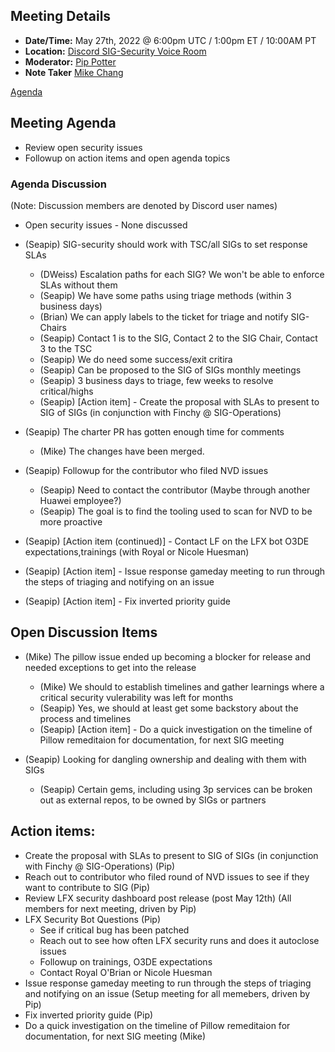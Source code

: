 ## Meeting Details

- **Date/Time:** May 27th, 2022 @ 6:00pm UTC / 1:00pm ET / 10:00AM PT
- **Location:** [Discord SIG-Security Voice Room](https://discord.gg/FDA3s4FBD2)
- **Moderator:** [Pip Potter](https://github.com/lmnr-pip)
- **Note Taker** [Mike Chang](https://github.com/amzn-changml)

[Agenda](https://github.com/o3de/sig-security/issues/34)

## Meeting Agenda
* Review open security issues
* Followup on action items and open agenda topics

### Agenda Discussion

(Note: Discussion members are denoted by Discord user names)

* Open security issues - None discussed

* (Seapip) SIG-security should work with TSC/all SIGs to set response SLAs
  - (DWeiss) Escalation paths for each SIG? We won't be able to enforce SLAs without them
  - (Seapip) We have some paths using triage methods (within 3 business days)
  - (Brian) We can apply labels to the ticket for triage and notify SIG-Chairs
  - (Seapip) Contact 1 is to the SIG, Contact 2 to the SIG Chair, Contact 3 to the TSC
  - (Seapip) We do need some success/exit critira
  - (Seapip) Can be proposed to the SIG of SIGs monthly meetings
  - (Seapip) 3 business days to triage, few weeks to resolve critical/highs
  - (Seapip) [Action item] - Create the proposal with SLAs to present to SIG of SIGs (in conjunction with Finchy @ SIG-Operations)

* (Seapip) The charter PR has gotten enough time for comments
  - (Mike) The changes have been merged.

* (Seapip) Followup for the contributor who filed NVD issues
  - (Seapip) Need to contact the contributor (Maybe through another Huawei employee?)
  - (Seapip) The goal is to find the tooling used to scan for NVD to be more proactive

* (Seapip) [Action item (continued)] - Contact LF on the LFX bot O3DE expectations,trainings (with Royal or Nicole Huesman)

* (Seapip) [Action item] - Issue response gameday meeting to run through the steps of triaging and notifying on an issue

* (Seapip) [Action item] - Fix inverted priority guide

## Open Discussion Items

* (Mike) The pillow issue ended up becoming a blocker for release and needed exceptions to get into the release
  - (Mike) We should to establish timelines and gather learnings where a critical security vulerability was left for months
  - (Seapip) Yes, we should at least get some backstory about the process and timelines
  - (Seapip) [Action item] - Do a quick investigation on the timeline of Pillow remeditaion for documentation, for next SIG meeting

* (Seapip) Looking for dangling ownership and dealing with them with SIGs
  - (Seapip) Certain gems, including using 3p services can be broken out as external repos, to be owned by SIGs or partners
  
## Action items:
* Create the proposal with SLAs to present to SIG of SIGs (in conjunction with Finchy @ SIG-Operations) (Pip)
* Reach out to contributor who filed round of NVD issues to see if they want to contribute to SIG (Pip)
* Review LFX security dashboard post release (post May 12th) (All members for next meeting, driven by Pip)
* LFX Security Bot Questions (Pip)
    * See if critical bug has been patched 
    * Reach out to see how often LFX security runs and does it autoclose issues 
    * Followup on trainings, O3DE expectations
    * Contact Royal O'Brian or Nicole Huesman
* Issue response gameday meeting to run through the steps of triaging and notifying on an issue (Setup meeting for all memebers, driven by Pip)
* Fix inverted priority guide (Pip)
* Do a quick investigation on the timeline of Pillow remeditaion for documentation, for next SIG meeting (Mike)